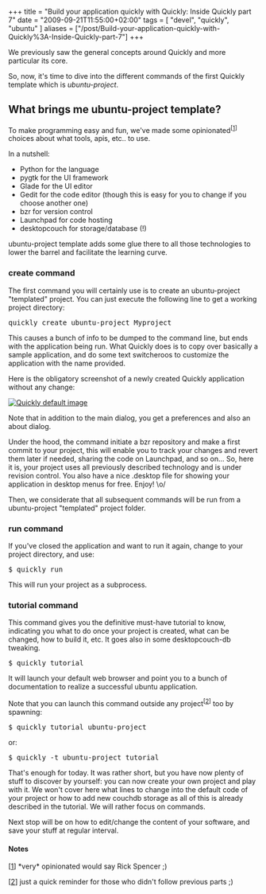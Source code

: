 +++
title = "Build your application quickly with Quickly: Inside Quickly part 7"
date = "2009-09-21T11:55:00+02:00"
tags = [ "devel", "quickly", "ubuntu" ]
aliases = ["/post/Build-your-application-quickly-with-Quickly%3A-Inside-Quickly-part-7"]
+++
    <p>We previously saw the general concepts around Quickly and more particular its core.</p>


<p>So, now, it's time to dive into the different commands of the first Quickly template which is <em>ubuntu-project</em>.</p>


<h2>What brings me ubuntu-project template?</h2>


<p>To make programming easy and fun, we've made some opinionated<sup>[<a href="#pnote-127-1">1</a>]</sup> choices about what tools, apis, etc.. to use.<p>


<p>In a nutshell:</p>
<ul>
<li>Python for the language</li>
<li>pygtk for the UI framework</li>
<li>Glade for the UI editor</li>
<li>Gedit for the code editor (though this is easy for you to change if you choose another one)</li>
<li>bzr for version control</li>
<li>Launchpad for code hosting</li>
<li>desktopcouch for storage/database (!)</li>
</ul>

<p>ubuntu-project template adds some glue there to all those technologies to lower the barrel and facilitate the learning curve.</p>


<h3>create command</h3>

<p>The first command you will certainly use is to create an ubuntu-project "templated" project. You can just execute the following line to get a working project directory:</p>
<pre>
quickly create ubuntu-project Myproject
</pre>


<p>This causes a bunch of info to be dumped to the command line, but ends with the application being run. What Quickly does is to copy over basically a sample application, and do some text switcheroos to customize the application with the name provided.</p>


<p>Here is the obligatory screenshot of a newly created Quickly application without any change:</p>


<p><a href="/public/projects/quickly/Capture-Myproject.png"><img src="/public/projects/quickly/.Capture-Myproject_m.jpg" alt="Quickly default image" style="display:block;margin:0 auto" title="Quickly default image, sept. 2009"></a></p>


<p>Note that in addition to the main dialog, you get a preferences and also an about dialog.</p>


<p>Under the hood, the command initiate a bzr repository and make a first commit to your project, this will enable you to track your changes and revert them later if needed, sharing the code on Launchpad, and so on... So, here it is, your project uses all previously described technology and is under revision control. You also have a nice .desktop file for showing your application in desktop menus for free. Enjoy! \o/</p>


<p>Then, we considerate that all subsequent commands will be run from a ubuntu-project "templated" project folder.</p>


<h3>run command</h3>

<p>If you've closed the application and want to run it again, change to your project directory, and use:</p>
<pre>
$ quickly run
</pre>


<p>This will run your project as a subprocess.</p>


<h3>tutorial command</h3>

<p>This command gives you the definitive must-have tutorial to know, indicating you what to do once your project is created, what can be changed, how to build it, etc. It goes also in some desktopcouch-db tweaking.</p>
<pre>
$ quickly tutorial
</pre>


<p>It will launch your default web browser and point you to a bunch of documentation to realize a successful ubuntu application.</p>


<p>Note that you can launch this command outside any project<sup>[<a href="#pnote-127-2">2</a>]</sup> too by spawning:<p>
<pre>
$ quickly tutorial ubuntu-project
</pre>

<p>or:</p>
<pre>
$ quickly -t ubuntu-project tutorial
</pre>



<p>That's enough for today. It was rather short, but you have now plenty of stuff to discover by yourself: you can now create your own project and play with it. We won't cover here what lines to change into the default code of your project or how to add new couchdb storage as all of this is already described in the tutorial. We will rather focus on commands.</p>


<p>Next stop will be on how to edit/change the content of your software, and save your stuff at regular interval.</p>
<div><h4>Notes</h4>
<p>[<a href="#rev-pnote-127-1">1</a>] *very* opinionated would say Rick Spencer ;)<p>
<p>[<a href="#rev-pnote-127-2">2</a>] just a quick reminder for those who didn't follow previous parts ;)</p><div>